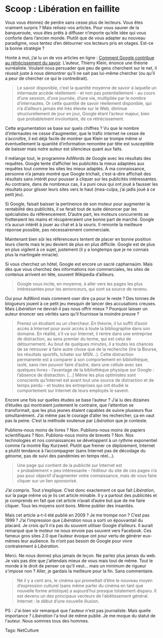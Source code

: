 # Scoop : Libération en faillite

Vous vous étonnez de perdre sans cesse plus de lecteurs. Vous êtes vraiment surpris ? Mais relisez-vos articles. Pour vous sauver de la banqueroute, vous êtes prêts à diffuser n’importe qu’elle idée qui vous conforte dans l’ancien monde. Plutôt que de vous adapter au nouveau paradigme, vous tentez d’en détourner vos lecteurs pris en otages. Est-ce la bonne stratégie ?<span id="more-10721"></span>

Honte à moi, j’ai lu un de vos articles en ligne : [Comment Google contribue au rétrécissement du savoir](http://www.liberation.fr/medias/0101594100-comment-google-contribue-au-retrecissement-du-savoir). L’auteur, Thierry Klein, énonce une théorie surréaliste. Voulant nous persuader que peu de gens cherchent sur le net, il réussit juste à nous démontrer qu’il ne sait pas lui-même chercher (ou qu’il a peur de chercher ce qui le contredirait).

> Le savoir disponible, c’est la quantité moyenne de savoir à laquelle un internaute accède réellement - et non pas potentiellement - au cours d’une session, d’une journée, d’une vie, multipliée par le nombre d’internautes. Or cette quantité de savoir réellement disponible, qui n’a d’ailleurs jamais été très élevée sur le Web, diminue structurellement de jour en jour, Google étant l’acteur majeur, bien que probablement involontaire, de ce rétrécissement.

Cette argumentation se base sur quels chiffres ? Vu que le nombre d’internautes ne cesse d’augmenter, que le trafic internet ne cesse de s’accroître, il est déjà facile de montrer que Klein se trompe même si éventuellement la quantité d’information remontée par tête est susceptible de baisser mais notre auteur est silencieux quant aux faits.

Il mélange tout, le programme AdWords de Google avec les résultats des requêtes. Google tente d’afficher les publicités la mieux adaptées aux requêtes tout comme les sites les mieux adaptés. À ma connaissance, personne n’a jamais montré que Google trichait, c’est-à-dire affichait des résultats sans intérêt pour pousser à cliquer sur les publicités intéressantes. Au contraire, dans de nombreux cas, il a puni ceux qui ont joué à fausser les résultats pour glisser leurs sites vers le haut (mea-culpa, j’ai jadis joué à ce petit jeu).

Si Google, faisait baisser la pertinence de son moteur pour augmenter la rentabilité des publicités, il se ferait tout de suite dénoncer par les spécialistes du référencement. D’autre part, les moteurs concurrents se frotteraient les mains et récupèreraient une bonne part de marché. Google n’a aucun intérêt à jouer au chat et à la souris. Il remonte la meilleure réponse possible, pas nécessairement commerciale.

Maintenant bien sûr les référenceurs tentent de placer en bonne position leurs clients mais le jeu devient de plus en plus difficile. Google est de plus en plus vigilent à ce sujet, justement (il y a longtemps que je ne connais plus la martingale miracle).

Si vous cherchez un hôtel, Google est encore un sacré capharnaüm. Mais dès que vous cherchez des informations non commerciales, les sites de contenus arrivent en tête, souvent Wikipedia d’ailleurs.

> Google vous incite, en moyenne, à aller vers les pages les plus intéressantes pour les annonceurs, qui sont sa source de revenu.

Oui pour AdWord mais comment oser dire ça pour le reste ? Des tonnes de blogueurs jouent à ce petit jeu mesquin de lancer des accusations creuses. Mais *Libération* ne devrait-il pas nous offrir mieux ? Pourquoi laisser un auteur énoncer ses vérités sans qu’il fournisse la moindre preuve ?

> Prenez un étudiant ou un chercheur. En théorie, il lui suffit d’avoir accès à Internet pour avoir accès à toute la bibliographie dans son domaine. En réalité, s’il va sur Internet, il rentre dans une entreprise de distraction, au sens premier du terme, qui est celui de détournement. Au bout de quelques minutes, il a toutes les chances de se retrouver à faire autre chose que de la recherche (lire la Bourse, les résultats sportifs, tchater sur MSN…). Cette distraction permanente est à comparer à son comportement en bibliothèque, isolé, sans rien pouvoir faire d’autre, dans une cellule avec ses quelques livres - l’avantage de la bibliothèque physique sur Google : l’absence de distraction. \[…\] Même les plus optimistes sont conscients qu’Internet est avant tout une source de distraction et de temps perdu - et toutes les entreprises qui ont étudié le comportement sur Internet de leurs employés le savent.

Encore une fois sur quelles études se base l’auteur ? J’ai lu des dizaines d’études qui montraient justement le contraire, que l’attention se transformait, que les plus jeunes étaient capables de suivre plusieurs flux simultanément. J’ai même pas le courage d’aller les rechercher, ça en vaut pas la peine. C’est la méthode soutenue par *Libération* que je conteste.

Publions-nous moins de livres ? Non. Publions-nous moins de papiers scientifiques ? Non. Publions-nous moins de brevets ? Non. Nos technologies et nos connaissances se développent à un rythme exponentiel comme l’a montré Ray Kurzweil. Plutôt que freiner ce déploiement, Internet a plutôt tendance à l’accompagner (sans Internet pas de décodage du génome, pas de suivi des pandémies en temps réel…).

> Une page qui contient de la publicité sur Internet est « probablement » peu intéressante - l’éditeur du site de ces pages n’a pas pour objectif d’augmenter votre connaissance, mais de vous faire cliquer sur un lien sponsorisé.

J’ai compris. Tout s’explique. C’est donc exactement ce que fait *Libération*, sur la page même où je lis cet article minable. Il y a partout des publicités et je comprends en fait que cet article n’avait d’autre but que de me faire cliquer. Tous les moyens sont bons. Même publier des insanités.

Mais cet article a-t-il été publié en 2009 ? Je me trompe non ? C’est pas 1999 ? J’ai l’impression que *Libération* nous a sorti un épouvantail du placard. Je crois qu’il n’a pas du souvent utiliser Google d’ailleurs. Il aurait remarqué que le moteur ne nous envoie pas souvent vers Facebook. Ces fameux gros sites 2.0 que l’auteur évoque ont pour vertu de générer eux-mêmes leur audience. Ils n’ont pas besoin de Google pour vivre contrairement à *Libération*.

Merci. Ne nous donnez plus jamais de leçon. Ne parlez plus jamais du web. Je vais pas dire que j'attendais mieux de vous mais tout de même. Tout le monde à le droit de penser ce qu'il veut... mais un minimum de rigueur s'impose non ? Aller, je gardais la meilleure pour la fin. Sans commentaire.

> Né il y a cent ans, le cinéma qui promettait d’être le nouveau moyen d’expression culturel (sans même parler du cinéma en tant que nouvelle forme artistique) a aujourd’hui presque totalement disparu. Il est devenu un des principaux vecteurs de l’abêtissement général. Internet : le début d’une nouvelle illusion.

PS : J'ai bien sûr remarqué que l'auteur n'est pas journaliste. Mais quelle importance ? *Libération* l'a tout de même publié. Je me moque du statut de l'auteur. Nous sommes tous des hommes.

Tags: NetCulture